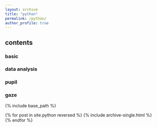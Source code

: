 ```yaml
---
layout: archive
title: "python"
permalink: /python/
author_profile: true
---
```

## contents
### basic
### data analysis
### pupil
### gaze
{% include base_path %}

{% for post in site.python reversed %}
  {% include archive-single.html %}
{% endfor %}
